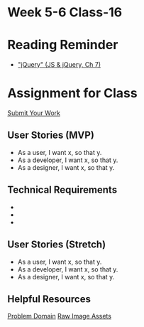 # Week 5-6 Class-16

# Reading Reminder
* ["jQuery" (JS & jQuery, Ch 7)](https://canvas.instructure.com/courses/990777/assignments/4229982)

# Assignment for Class


[Submit Your Work](https://canvas.instructure.com/courses/990777/assignments/4229995)

## User Stories (MVP)
 - As a user, I want x, so that y.
 - As a developer, I want x, so that y.
 - As a designer, I want x, so that y.

## Technical Requirements
 -
 -
 -

## User Stories (Stretch)
 - As a user, I want x, so that y.
 - As a developer, I want x, so that y.
 - As a designer, I want x, so that y.

## Helpful Resources
[Problem Domain](../assets/README.md)
[Raw Image Assets](../assets/imgs)
